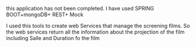 this application has not been completed. I have used
SPRING BOOT+mongoDB+ REST+ Mock

I used this tools to create web Services that manage
the screening films.
So the web services return  all the information about the 
projection of the film including Salle and Duration fo the film 
